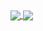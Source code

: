 <a href="https://tmnrp-portfolio.vercel.app/resume">
  <img align="center" src="https://github-readme-stats.vercel.app/api?username=tmnrp&show_icons=true&theme=dark" />
</a>
<a href="https://tmnrp-portfolio.vercel.app/projects">
  <img align="center" src="https://github-readme-stats.vercel.app/api/top-langs/?username=tmnrp&show_icons=true&theme=dark" />
</a>
